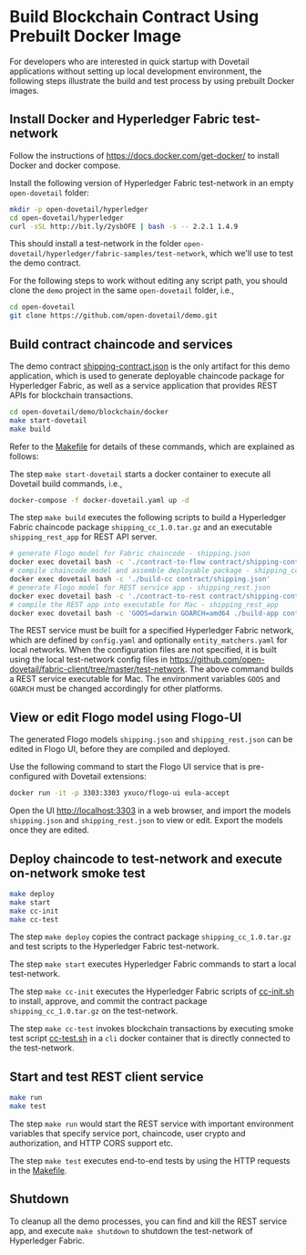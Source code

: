 # Build Blockchain Contract Using Prebuilt Docker Image

For developers who are interested in quick startup with Dovetail applications without setting up local development environment, the following steps illustrate the build and test process by using prebuilt Docker images.

## Install Docker and Hyperledger Fabric test-network

Follow the instructions of <https://docs.docker.com/get-docker/> to install Docker and docker compose.

Install the following version of Hyperledger Fabric test-network in an empty `open-dovetail` folder:

```bash
mkdir -p open-dovetail/hyperledger
cd open-dovetail/hyperledger
curl -sSL http://bit.ly/2ysbOFE | bash -s -- 2.2.1 1.4.9
```

This should install a test-network in the folder `open-dovetail/hyperledger/fabric-samples/test-network`, which we'll use to test the demo contract.

For the following steps to work without editing any script path, you should clone the `demo` project in the same `open-dovetail` folder, i.e.,

```bash
cd open-dovetail
git clone https://github.com/open-dovetail/demo.git
```

## Build contract chaincode and services

The demo contract [shipping-contract.json](./contract/shipping-contract.json) is the only artifact for this demo application, which is used to generate deployable chaincode package for Hyperledger Fabric, as well as a service application that provides REST APIs for blockchain transactions.

```bash
cd open-dovetail/demo/blockchain/docker
make start-dovetail
make build
```

Refer to the [Makefile](./Makefile) for details of these commands, which are explained as follows:

The step `make start-dovetail` starts a docker container to execute all Dovetail build commands, i.e.,

```bash
docker-compose -f docker-dovetail.yaml up -d
```

The step `make build` executes the following scripts to build a Hyperledger Fabric chaincode package `shipping_cc_1.0.tar.gz` and an executable `shipping_rest_app` for REST API server.

```bash
# generate Flogo model for Fabric chaincode - shipping.json
docker exec dovetail bash -c './contract-to-flow contract/shipping-contract.json shipping.json'
# compile chaincode model and assemble deployable package - shipping_cc_1.0.tar.gz
docker exec dovetail bash -c './build-cc contract/shipping.json'
# generate Flogo model for REST service app - shipping_rest.json
docker exec dovetail bash -c './contract-to-rest contract/shipping-contract.json shipping_rest.json'
# compile the REST app into executable for Mac - shipping_rest_app
docker exec dovetail bash -c 'GOOS=darwin GOARCH=amd64 ./build-app contract/shipping_rest.json'
```

The REST service must be built for a specified Hyperledger Fabric network, which are defined by `config.yaml` and optionally `entity_matchers.yaml` for local networks. When the configuration files are not specified, it is built using the local test-network config files in <https://github.com/open-dovetail/fabric-client/tree/master/test-network>. The above command builds a REST service executable for Mac. The environment variables `GOOS` and `GOARCH` must be changed accordingly for other platforms.

## View or edit Flogo model using Flogo-UI

The generated Flogo models `shipping.json` and `shipping_rest.json` can be edited in Flogo UI, before they are compiled and deployed.

Use the following command to start the Flogo UI service that is pre-configured with Dovetail extensions:

```bash
docker run -it -p 3303:3303 yxuco/flogo-ui eula-accept
```

Open the UI <http://localhost:3303> in a web browser, and import the models `shipping.json` and `shipping_rest.json` to view or edit. Export the models once they are edited.

## Deploy chaincode to test-network and execute on-network smoke test

```bash
make deploy
make start
make cc-init
make cc-test
```

The step `make deploy` copies the contract package `shipping_cc_1.0.tar.gz` and test scripts to the Hyperledger Fabric test-network.

The step `make start` executes Hyperledger Fabric commands to start a local test-network.

The step `make cc-init` executes the Hyperledger Fabric scripts of [cc-init.sh](../cc-init.sh) to install, approve, and commit the contract package `shipping_cc_1.0.tar.gz` on the test-network.

The step `make cc-test` invokes blockchain transactions by executing smoke test script [cc-test.sh](../cc-test.sh) in a `cli` docker container that is directly connected to the test-network.

## Start and test REST client service

```bash
make run
make test
```

The step `make run` would start the REST service with important environment variables that specify service port, chaincode, user crypto and authorization, and HTTP CORS support etc.

The step `make test` executes end-to-end tests by using the HTTP requests in the [Makefile](./Makefile).

## Shutdown

To cleanup all the demo processes, you can find and kill the REST service app, and execute `make shutdown` to shutdown the test-network of Hyperledger Fabric.
